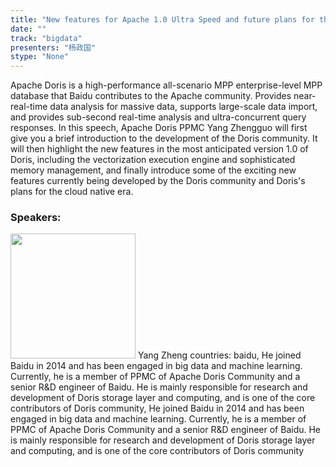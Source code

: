 ```yaml
---
title: "New features for Apache 1.0 Ultra Speed and future plans for the cloud native era"
date: "" 
track: "bigdata"
presenters: "杨政国"
stype: "None"
---
```

Apache Doris is a high-performance all-scenario MPP enterprise-level MPP database that Baidu contributes to the Apache community. Provides near-real-time data analysis for massive data, supports large-scale data import, and provides sub-second real-time analysis and ultra-concurrent query responses.
In this speech, Apache Doris PPMC Yang Zhengguo will first give you a brief introduction to the development of the Doris community. It will then highlight the new features in the most anticipated version 1.0 of Doris, including the vectorization execution engine and sophisticated memory management, and finally introduce some of the exciting new features currently being developed by the Doris community and Doris's plans for the cloud native era.
 ### Speakers: 
 <img src="images/speaker/1039.png" width="200" />
 Yang Zheng countries: baidu, He joined Baidu in 2014 and has been engaged in big data and machine learning. Currently, he is a member of PPMC of Apache Doris Community and a senior R&D engineer of Baidu. He is mainly responsible for research and development of Doris storage layer and computing, and is one of the core contributors of Doris community, He joined Baidu in 2014 and has been engaged in big data and machine learning. Currently, he is a member of PPMC of Apache Doris Community and a senior R&D engineer of Baidu. He is mainly responsible for research and development of Doris storage layer and computing, and is one of the core contributors of Doris community
 